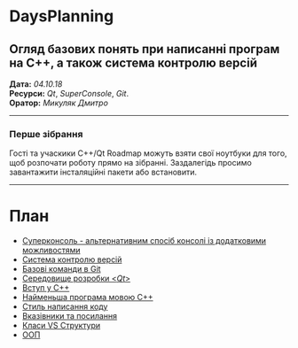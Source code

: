 # DaysPlanning

## Огляд базових понять при написанні програм на С++, а також система контролю версій

**Дата:** *04.10.18*<br />
**Ресурси:** *Qt*, *SuperСonsole*, *Git*.<br />
**Оратор:** *Микуляк Дмитро*<br />

---
### Перше зібрання
Гості та учаскики С++/Qt Roadmap можуть взяти свої ноутбуки для того, щоб розпочати роботу прямо на зібранні. Заздалегідь просимо завантажити інсталяційні пакети або встановити.

---

# План
*  [Суперконсоль - альтернативним спосіб консолі із додатковими можливостями](https://pllug-community.gitbook.io/pllug-c-qt-roadmap-book/naivazhlivishii-rozdil-u-cii-knizhci/bazova-robota-z-git-ta-stvorennya-vlasnogo-repozitoriyu/robota-z-git-ta-komandnim-ryadkom)
*  [Cистема контролю версій](https://pllug-community.gitbook.io/pllug-c-qt-roadmap-book/naivazhlivishii-rozdil-u-cii-knizhci/bazova-robota-z-git-ta-stvorennya-vlasnogo-repozitoriyu)
*  [Базові команди в Git](http://www-cs-students.stanford.edu/~blynn/gitmagic/intl/uk/)
*  [Середовище розробки <*Qt*>](https://www.dropbox.com/s/83gz2yleyt5pfge/qt_final.pdf?dl=0)
*  [Вступ у C++](https://pllug-community.gitbook.io/pllug-c-qt-roadmap-book/mova-s++-shvidkii-vstup-ta-obrani-temi/vstup-do-s++)
*  [Найменьша програма мовою С++](https://pllug-community.gitbook.io/pllug-c-qt-roadmap-book/naivazhlivishii-rozdil-u-cii-knizhci/kompilyaciya-ta-zapusk-pershoyi-programi/naimensha-programa-movoyu-s++)
*  [Cтиль написання коду](https://isocpp.org/wiki/faq/coding-standards)
*  [Вказівники та посилання](https://pllug-community.gitbook.io/pllug-c-qt-roadmap-book/mova-s++-shvidkii-vstup-ta-obrani-temi/vkazivniki-ta-pamyat/adresa)
*  [Класи VS Структури](https://docs.microsoft.com/ru-ru/cpp/cppcx/value-classes-and-structs-c-cx?view=vs-2017)
*  [ООП](https://pllug-community.gitbook.io/pllug-c-qt-roadmap-book/mova-s++-shvidkii-vstup-ta-obrani-temi/abstraktni-tipi-danikh/polya-ta-metodi-klasu)
